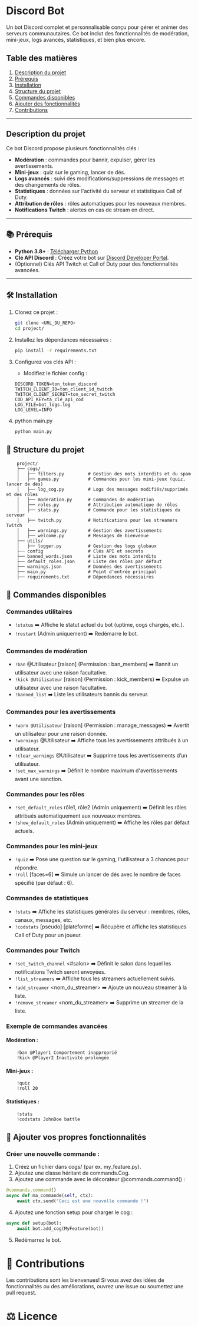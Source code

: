 # Discord Bot
Un bot Discord complet et personnalisable conçu pour gérer et animer des serveurs communautaires.
Ce bot inclut des fonctionnalités de modération, mini-jeux, logs avancés, statistiques, et bien plus encore.

## Table des matières

1. [Description du projet](#description-du-projet)
2. [Prérequis](#prérequis)
3. [Installation](#installation)
4. [Structure du projet](#structure-du-projet)
5. [Commandes disponibles](#commandes-disponibles)
6. [Ajouter des fonctionnalités](#ajouter-des-fonctionnalités)
7. [Contributions](#contributions)

---

## Description du projet

Ce bot Discord propose plusieurs fonctionnalités clés :
- **Modération** : commandes pour bannir, expulser, gérer les avertissements.
- **Mini-jeux** : quiz sur le gaming, lancer de dés.
- **Logs avancés** : suivi des modifications/suppressions de messages et des changements de rôles.
- **Statistiques** : données sur l'activité du serveur et statistiques Call of Duty.
- **Attribution de rôles** : rôles automatiques pour les nouveaux membres.
- **Notifications Twitch** : alertes en cas de stream en direct.

---

## 📚 Prérequis

- **Python 3.8+** : [Télécharger Python](https://www.python.org/downloads/)
- **Clé API Discord** : Créez votre bot sur [Discord Developer Portal](https://discord.com/developers/applications).
- (Optionnel) Clés API Twitch et Call of Duty pour des fonctionnalités avancées.

---

## 🛠️ Installation

1. Clonez ce projet :
   ```bash
   git clone <URL_DU_REPO>
   cd project/
    ```
   
2. Installez les dépendances nécessaires :
    ```bash
    pip install -r requirements.txt
   ```
   
3. Configurez vos clés API :
    * Modifiez le fichier config :
    ```
    DISCORD_TOKEN=ton_token_discord
    TWITCH_CLIENT_ID=ton_client_id_twitch
    TWITCH_CLIENT_SECRET=ton_secret_twitch
    COD_API_KEY=ta_clé_api_cod
    LOG_FILE=bot_logs.log
    LOG_LEVEL=INFO
    ```
   
4. python main.py
    ```bash
   python main.py
    ```

## 🧩 Structure du projet
```
    project/
    ├── cogs/
    │   ├── filters.py         # Gestion des mots interdits et du spam
    │   ├── games.py           # Commandes pour les mini-jeux (quiz, lancer de dés)
    │   ├── log_cog.py         # Logs des messages modifiés/supprimés et des rôles
    │   ├── moderation.py      # Commandes de modération
    │   ├── roles.py           # Attribution automatique de rôles
    │   ├── stats.py           # Commande pour les statistiques du serveur
    │   ├── twitch.py          # Notifications pour les streamers Twitch
    │   ├── warnings.py        # Gestion des avertissements
    │   ├── welcome.py         # Messages de bienvenue
    ├── utils/
    │   ├── logger.py          # Gestion des logs globaux
    ├── config                 # Clés API et secrets
    ├── banned_words.json      # Liste des mots interdits
    ├── default_roles.json     # Liste des rôles par défaut
    ├── warnings.json          # Données des avertissements
    ├── main.py                # Point d'entrée principal
    ├── requirements.txt       # Dépendances nécessaires
```

## 📜 Commandes disponibles
### Commandes utilitaires
* ```!status```
➡️ Affiche le statut actuel du bot (uptime, cogs chargés, etc.).
* ```!restart``` (Admin uniquement)
➡️ Redémarre le bot.

### Commandes de modération
* ```!ban``` @Utilisateur [raison] (Permission : ban_members)
➡️ Bannit un utilisateur avec une raison facultative.
* ```!kick @Utilisateur``` [raison] (Permission : kick_members)
➡️ Expulse un utilisateur avec une raison facultative.
* ```!banned_list```
➡️ Liste les utilisateurs bannis du serveur.

### Commandes pour les avertissements
* ```!warn @Utilisateur``` [raison] (Permission : manage_messages)
➡️ Avertit un utilisateur pour une raison donnée.
* ```!warnings``` @Utilisateur
➡️ Affiche tous les avertissements attribués à un utilisateur.
* ```!clear_warnings``` @Utilisateur
➡️ Supprime tous les avertissements d’un utilisateur.
* ```!set_max_warnings``` <nombre>
➡️ Définit le nombre maximum d'avertissements avant une sanction.

### Commandes pour les rôles
* ```!set_default_roles``` rôle1, rôle2 (Admin uniquement)
➡️ Définit les rôles attribués automatiquement aux nouveaux membres.
* ```!show_default_roles``` (Admin uniquement)
➡️ Affiche les rôles par défaut actuels.

### Commandes pour les mini-jeux
* ```!quiz```
➡️ Pose une question sur le gaming, l'utilisateur a 3 chances pour répondre.
* ```!roll``` [faces=6]
➡️ Simule un lancer de dés avec le nombre de faces spécifié (par défaut : 6).

### Commandes de statistiques
* ```!stats```
➡️ Affiche les statistiques générales du serveur : membres, rôles, canaux, messages, etc.
* ```!codstats``` [pseudo] [plateforme]
➡️ Récupère et affiche les statistiques Call of Duty pour un joueur.

### Commandes pour Twitch
* ```!set_twitch_channel``` <#salon>
➡️ Définit le salon dans lequel les notifications Twitch seront envoyées.
* ```!list_streamers```
➡️ Affiche tous les streamers actuellement suivis.
* ```!add_streamer``` <nom_du_streamer>
➡️ Ajoute un nouveau streamer à la liste.
* ```!remove_streamer``` <nom_du_streamer>
➡️ Supprime un streamer de la liste.

### Exemple de commandes avancées

#### Modération :
```
    !ban @Player1 Comportement inapproprié
    !kick @Player2 Inactivité prolongée
```

#### Mini-jeux :
```
    !quiz
    !roll 20

```

#### Statistiques :
```
    !stats
    !codstats JohnDoe battle
```

## 🔧 Ajouter vos propres fonctionnalités

### Créer une nouvelle commande :
1. Créez un fichier dans cogs/ (par ex. my_feature.py).
2. Ajoutez une classe héritant de commands.Cog.
3. Ajoutez une commande avec le décorateur @commands.command() :
```python
@commands.command()
async def ma_commande(self, ctx):
    await ctx.send("Ceci est une nouvelle commande !")
```

4. Ajoutez une fonction setup pour charger le cog :
```python
async def setup(bot):
    await bot.add_cog(MyFeature(bot))
```

5. Redémarrez le bot.

# 🤝 Contributions
Les contributions sont les bienvenues! Si vous avez des idées de fonctionnalités ou des améliorations, ouvrez une issue ou soumettez une pull request.

# ⚖️ Licence



